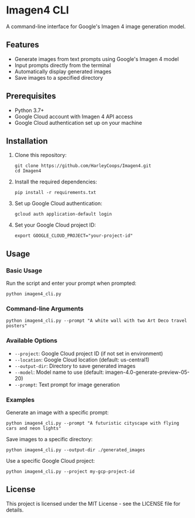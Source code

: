 # Imagen4 CLI

A command-line interface for Google's Imagen 4 image generation model.

## Features

- Generate images from text prompts using Google's Imagen 4 model
- Input prompts directly from the terminal
- Automatically display generated images
- Save images to a specified directory

## Prerequisites

- Python 3.7+
- Google Cloud account with Imagen 4 API access
- Google Cloud authentication set up on your machine

## Installation

1. Clone this repository:
   ```
   git clone https://github.com/HarleyCoops/Imagen4.git
   cd Imagen4
   ```

2. Install the required dependencies:
   ```
   pip install -r requirements.txt
   ```

3. Set up Google Cloud authentication:
   ```
   gcloud auth application-default login
   ```

4. Set your Google Cloud project ID:
   ```
   export GOOGLE_CLOUD_PROJECT="your-project-id"
   ```

## Usage

### Basic Usage

Run the script and enter your prompt when prompted:

```
python imagen4_cli.py
```

### Command-line Arguments

```
python imagen4_cli.py --prompt "A white wall with two Art Deco travel posters"
```

### Available Options

- `--project`: Google Cloud project ID (if not set in environment)
- `--location`: Google Cloud location (default: us-central1)
- `--output-dir`: Directory to save generated images
- `--model`: Model name to use (default: imagen-4.0-generate-preview-05-20)
- `--prompt`: Text prompt for image generation

### Examples

Generate an image with a specific prompt:
```
python imagen4_cli.py --prompt "A futuristic cityscape with flying cars and neon lights"
```

Save images to a specific directory:
```
python imagen4_cli.py --output-dir ./generated_images
```

Use a specific Google Cloud project:
```
python imagen4_cli.py --project my-gcp-project-id
```

## License

This project is licensed under the MIT License - see the LICENSE file for details.

